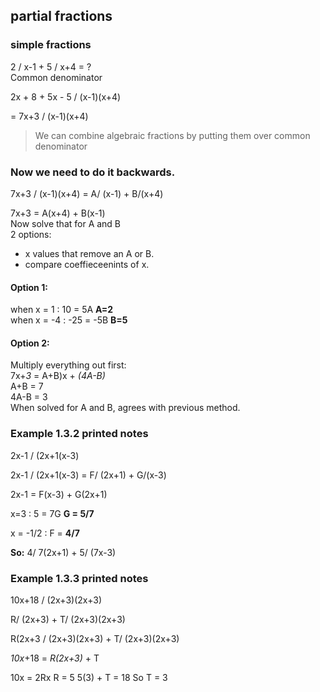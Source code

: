 ## partial fractions
### simple fractions
2 / x-1   +   5 / x+4 = ?  
Common denominator  

2x + 8 + 5x - 5  /  (x-1)(x+4)  

=  7x+3  /  (x-1)(x+4)


> We can combine algebraic fractions by putting them over common denominator  
### Now we need to do it backwards. 

7x+3  /  (x-1)(x+4)   =   A/ (x-1) + B/(x+4)  
  
7x+3  =  A(x+4) + B(x-1)  
Now solve that for A and B  
2 options:  
* x values that remove an A or B.
* compare coeffieceenints of x.  

#### Option 1:
when x = 1 : 10 = 5A  **A=2**  
when x = -4 : -25 = -5B  **B=5**  

#### Option 2:
Multiply everything  out first:  
7x+*3*  =  A+B)x + *(4A-B)*  
A+B = 7  
4A-B = 3  
When solved for A and B, agrees with previous method.  


### Example 1.3.2 printed notes
2x-1  /  (2x+1(x-3)

2x-1  /  (2x+1(x-3)  =  F/ (2x+1) + G/(x-3)

2x-1 = F(x-3) + G(2x+1)

x=3 : 5 = 7G  **G = 5/7**

x = -1/2 : F = **4/7**

**So:**
4/ 7(2x+1) + 5/ (7x-3)


### Example 1.3.3 printed notes
10x+18 / (2x+3)(2x+3)

R/ (2x+3)  +  T/ (2x+3)(2x+3)

R(2x+3 / (2x+3)(2x+3)  +  T/ (2x+3)(2x+3)

*10x*+18  =  *R(2x+3)* + T

10x = 2Rx
R = 5
5(3) + T = 18
So T = 3
